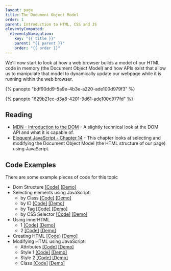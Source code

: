 ```yaml
---
layout: page
title: The Document Object Model
order: 1
parent: Introduction to HTML, CSS and JS
eleventyComputed:
  eleventyNavigation:
    key: "{{ title }}"
    parent: "{{ parent }}"
    order: "{{ order }}"
---
```


We'll now start to look at how a web browser builds a model of our HTML code in memory (the Document Object Model) and how APIs exist that allow us to manipulate that model to dynamically update our webpage while it is running within the web browser.

{% panopto "bdf90dd9-5a9e-4b3e-a220-ade100d979f3" %}

{% panopto "629b21cc-d3a8-4201-9d61-ade100d977fd" %}

## Reading

-   [MDN - Introduction to the DOM](https://developer.mozilla.org/en-US/docs/Web/API/Document_Object_Model/Introduction) - A slightly technical look at the DOM API and what it is capable of.
-   [Eloquent JavaScript - Chapter 14](http://eloquentjavascript.net/14_dom.html) - This chapter looks at selecting and modifying the Document Object Model (the HTML structure of our page) using JavaScript.

## Code Examples

There are some example pieces of code for this topic

-   Dom Structure [[Code]](https://github.com/martinjc/introduction-to-html-css-js/blob/main/src/examples/dom) [[Demo]](https://martinjc.github.io/introduction-to-html-css-js/examples/dom/)
-   Selecting elements using JavaScript:
    -   by Class [[Code]](https://github.com/martinjc/introduction-to-html-css-js/blob/main/src/examples/select-class) [[Demo]](https://martinjc.github.io/introduction-to-html-css-js/examples/select-class/)
    -   by ID [[Code]](https://github.com/martinjc/introduction-to-html-css-js/blob/main/src/examples/select-id) [[Demo]](https://martinjc.github.io/introduction-to-html-css-js/examples/select-id/)
    -   by Tag [[Code]](https://github.com/martinjc/introduction-to-html-css-js/blob/main/src/examples/select-tag) [[Demo]](https://martinjc.github.io/introduction-to-html-css-js/examples/select-tag/)
    -   by CSS Selector [[Code]](https://github.com/martinjc/introduction-to-html-css-js/blob/main/src/examples/select-css) [[Demo]](https://martinjc.github.io/introduction-to-html-css-js/examples/select-css/)
-   Using innerHTML
    -   1 [[Code]](https://github.com/martinjc/introduction-to-html-css-js/blob/main/src/examples/innerHTML/1) [[Demo]](https://martinjc.github.io/introduction-to-html-css-js/examples/innerHTML/1/)
    -   2 [[Code]](https://github.com/martinjc/introduction-to-html-css-js/blob/main/src/examples/innerHTML/2) [[Demo]](https://martinjc.github.io/introduction-to-html-css-js/examples/innerHTML/2/)
-   Creating HTML [[Code]](https://github.com/martinjc/introduction-to-html-css-js/blob/main/src/examples/create-html) [[Demo]](https://martinjc.github.io/introduction-to-html-css-js/examples/create-html/)
-   Modifying HTML using JavaScript:
    -   Attributes [[Code]](https://github.com/martinjc/introduction-to-html-css-js/blob/main/src/examples/modify-attributes) [[Demo]](https://martinjc.github.io/introduction-to-html-css-js/examples/modify-attributes/)
    -   Style 1 [[Code]](https://github.com/martinjc/introduction-to-html-css-js/blob/main/src/examples/modify-style/1) [[Demo]](https://martinjc.github.io/introduction-to-html-css-js/examples/modify-style/1)
    -   Style 2 [[Code]](https://github.com/martinjc/introduction-to-html-css-js/blob/main/src/examples/modify-style/2) [[Demo]](https://martinjc.github.io/introduction-to-html-css-js/examples/modify-style/2)
    -   Class [[Code]](https://github.com/martinjc/introduction-to-html-css-js/blob/main/src/examples/modify-class) [[Demo]](https://martinjc.github.io/introduction-to-html-css-js/examples/modify-class/)

